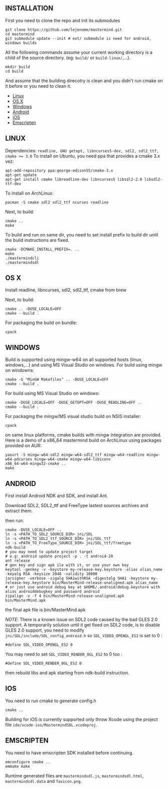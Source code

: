 INSTALLATION
---

First you need to clone the repo and init its submodules
~~~~~~~~~{.sh}
git clone https://github.com/lejenome/mastermind.git
cd mastermind
git submodule update --init # ext/ submodule is need for android, windows builds
~~~~~~~~~
All the following commands assume your current working directory is a child of
the source directory. (eg: `build/` or `build-linux/`,...).
~~~~~~~~~{.sh}
mkdir build
cd build
~~~~~~~~~
And assume that the building direcotry is clean and you didn't run cmake on it
before or you need to clean it.
- [Linux](#linux)
- [OS X](#os-x)
- [Windows](#windows)
- [Android](#android)
- [iOS](#ios)
- [Emscripten](#emscripten)

LINUX
---
Dependencies: `readline, GNU getopt, libncurses5-dev, sdl2, sdl2_ttf, cmake >= 3.0`
To install on Ubuntu, you need ppa that provides a cmake 3.x vez:
~~~~~~~~~{.sh}
apt-add-repository ppa:george-edison55/cmake-3.x
apt-get update
apt-get install cmake libreadline-dev libncurses5 libsdl2-2.0 libsdl2-ttf-dev
~~~~~~~~~
To install on ArchLinux:
~~~~~~~~~{.sh}
pacman -S cmake sdl2 sdl2_ttf ncurses readline
~~~~~~~~~

Next, to build:
~~~~~~~~~{.sh}
cmake ..
make
~~~~~~~~~

To build and run on same dir, you need to set install prefix to build dir until
the build instructions are fixed.
~~~~~~~~~{.sh}
cmake -DCMAKE_INSTALL_PREFIX=. ..
make
./mastermindcli
./mastermindsdl
~~~~~~~~~

OS X
---
Install readline, libncurses, sdl2, sdl2_ttf, cmake from brew

Next, to build:
~~~~~~~~~{.sh}
cmake .. -DUSE_LOCALE=OFF
cmake --build .
~~~~~~~~~
For packaging the build on bundle:
~~~~~~~~~{.sh}
cpack
~~~~~~~~~

WINDOWS
---
Build is supported using mingw-w64 on all supported hosts (linux, windows,...)
and using MS Visual Studio on windows.
For build using mingw on windowns:
~~~~~~~~~{.sh}
cmake -G "MinGW Makefiles" .. -DUSE_LOCALE=OFF
cmake --build .
~~~~~~~~~
For build using MS Visual Studio on windows:
~~~~~~~~~{.sh}
cmake -DUSE_LOCALE=OFF -DUSE_GETOPT=OFF -DUSE_READLINE=OFF ..
cmake --build .
~~~~~~~~~
For packaging the mingw/MS visual studio build on NSIS installer:
~~~~~~~~~{.sh}
cpack
~~~~~~~~~

on same linux platforms, cmake builds with mingw integration are provided. Here
is a demo of a x86_64 mastermind build on ArchLinux using packages provided on
AUR:
~~~~~~~~~{.sh}
yaourt -S mingw-w64-sdl2 mingw-w64-sdl2_ttf mingw-w64-readline mingw-w64-pdcurses mingw-w64-cmake mingw-w64-libiconv
x86_64-w64-mingw32-cmake ..
make
~~~~~~~~~

ANDROID
---
First install Android NDK and SDK, and install Ant.

Download SDL2, SDL2_ttf and FreeType lastest sources archives and extract them.

then run:
~~~~~~~~~{.sh}
cmake -DUSE_LOCALE=OFF ..
ln -s <PATH_TO_SDL2_SOURCE_DIR> jni/SDL
ln -s <PATH_TO_SDL2_ttf_SOURCE_DIR> jni/SDL_ttf
ln -s <PATH_TO_FreeType_SOURCE_DIR> jni/SDL_ttf/freetype
ndk-build
# you may need to update project target
# e.g: android update project -p . -t android-20
ant release
# gen key and sign apk ile with it, or use your own key
keytool -genkey -v -keystore my-release-key.keystore -alias alias_name -keyalg RSA -keysize 2048 -validity 10000
jarsigner -verbose -sigalg SHA1withRSA -digestalg SHA1 -keystore my-release-key.keystore bin/MasterMind-release-unaligned.apk alias_name
# or just use android debug key at $HOME/.android/debug.keystore with alias androiddebugkey and password android
zipalign -v -f 4 bin/MasterMind-release-unaligned.apk bin/MasterMind.apk
~~~~~~~~~
the final apk file is bin/MasterMind.apk

*NOTE*: There is a known issue on SDL2 code caused by the bad GLES 2.0 support.
A temporarily solution until it get fixed on SDL2 code, is to disable GLES 2.0
support, you need to modify `jni/SDL/include/SDL_config_android.h` so `SDL_VIDEO_OPENGL_ES2` is set to 0 :
~~~~~~~~~{.c}
#define SDL_VIDEO_OPENGL_ES2 0
~~~~~~~~~
You may need to set `SDL_VIDEO_RENDER_OGL_ES2` to 0 too :
~~~~~~~~~{.c}
#define SDL_VIDEO_RENDER_OGL_ES2 0
~~~~~~~~~
then rebuild libs and apk starting from ndk-build instruction.

IOS
---
You need to run cmake to generate config.h
~~~~~~~~~{.sh}
cmake ..
~~~~~~~~~
Building for iOS is currently supported only throw Xcode using the project file
`ide/xcode-ios/MastermindSDL.xcodeproj`.

EMSCRIPTEN
---
You need to have emscripten SDK installed before continuing.
~~~~~~~~~{.sh}
emconfigure cmake ..
emmake make
~~~~~~~~~
Runtime generated files are `mastermindsdl.js`, `mastermindsdl.html`,
`mastermindsdl.data` and `favicon.png`.

